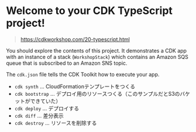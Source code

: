 # Welcome to your CDK TypeScript project!

> https://cdkworkshop.com/20-typescript.html

You should explore the contents of this project. It demonstrates a CDK app with an instance of a stack (`WorkshopStack`)
which contains an Amazon SQS queue that is subscribed to an Amazon SNS topic.

The `cdk.json` file tells the CDK Toolkit how to execute your app.

* `cdk synth` ... CloudFormationテンプレートをつくる
* `cdk bootstrap` ... デプロイ用のリソースつくる（このサンプルだとS3のバケットができていた）
* `cdk deploy` ... デプロイする
* `cdk diff` ... 差分表示
* `cdk destroy` ... リソースを削除する
